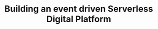 ---
type: "page"
chapter: false
layout: "speaker"
title: Building an event driven Serverless Digital Platform
description: 
speaker: Robert O' Grady
weight: 6
organization: Yellow
bio: "Rob is <a href='https://www.linkedin.com/in/robert-o-grady/'>Cloud Platform Lead</a> at Yellow. As a technical owner of this platform, he's responsible for road-mapping, leadership and governance as well as consistently looking to evolve and innovate through best practice design and implementation.  Having came from an Infrastructure back ground, Rob recognized at an early stage the power of Serverless technology and its ability to deliver reliable and cost effective solutions"
image: https://res.cloudinary.com/dtsyxzxfx/image/upload/v1583394624/2020/RobertOGrady.jpg 
twitter: 
# linkedin: robert-o-grady
---